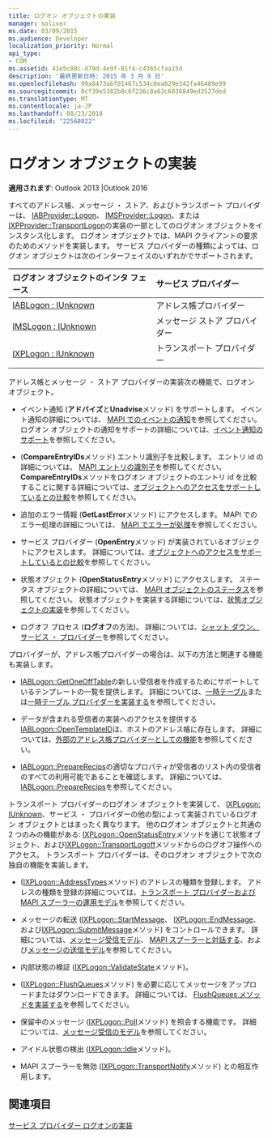 ```yaml
---
title: ログオン オブジェクトの実装
manager: soliver
ms.date: 03/09/2015
ms.audience: Developer
localization_priority: Normal
api_type:
- COM
ms.assetid: 41e5c88c-d79d-4e9f-81f4-c4365cfaa15d
description: '最終更新日時: 2015 年 3 月 9 日'
ms.openlocfilehash: 99a8473abf01467c534c0ea829e342fa46489e99
ms.sourcegitcommit: 0cf39e5382b8c6f236c8a63c6036849ed3527ded
ms.translationtype: MT
ms.contentlocale: ja-JP
ms.lasthandoff: 08/23/2018
ms.locfileid: "22568022"
---
```

# <a name="implementing-a-logon-object"></a>ログオン オブジェクトの実装

  
  
**適用されます**: Outlook 2013 |Outlook 2016 
  
すべてのアドレス帳、メッセージ ・ ストア、およびトランスポート プロバイダーは、 [IABProvider::Logon](iabprovider-logon.md)、 [IMSProvider::Logon](imsprovider-logon.md)、または[IXPProvider::TransportLogon](ixpprovider-transportlogon.md)の実装の一部としてのログオン オブジェクトをインスタンス化します。 ログオン オブジェクトでは、MAPI クライアントの要求のためのメソッドを実装します。 サービス プロバイダーの種類によっては、ログオン オブジェクトは次のインターフェイスのいずれかでサポートされます。 
  
|**ログオン オブジェクトのインタ フェース**|**サービス プロバイダー**|
|:-----|:-----|
|[IABLogon : IUnknown](iablogoniunknown.md) <br/> |アドレス帳プロバイダー  <br/> |
|[IMSLogon : IUnknown](imslogoniunknown.md) <br/> |メッセージ ストア プロバイダー  <br/> |
|[IXPLogon : IUnknown](ixplogoniunknown.md) <br/> |トランスポート プロバイダー  <br/> |
   
アドレス帳とメッセージ ・ ストア プロバイダーの実装次の機能で、ログオン オブジェクト。
  
- イベント通知 (**アドバイズ**と**Unadvise**メソッド) をサポートします。 イベント通知の詳細については、 [MAPI でのイベントの通知](event-notification-in-mapi.md)を参照してください。 ログオン オブジェクトの通知をサポートの詳細については、[イベント通知のサポート](supporting-event-notification.md)を参照してください。 
    
- (**CompareEntryIDs**メソッド) エントリ識別子を比較します。 エントリ id の詳細については、 [MAPI エントリの識別子](mapi-entry-identifiers.md)を参照してください。 **CompareEntryIDs**メソッドをログオン オブジェクトのエントリ id を比較することに関する詳細については、[オブジェクトへのアクセスをサポートしているとの比較](supporting-object-access-and-comparison.md)を参照してください。
    
- 追加のエラー情報 (**GetLastError**メソッド) にアクセスします。 MAPI でのエラー処理の詳細については、 [MAPI でエラーが処理](error-handling-in-mapi.md)を参照してください。 
    
- サービス プロバイダー (**OpenEntry**メソッド) が実装されているオブジェクトにアクセスします。 詳細については、[オブジェクトへのアクセスをサポートしているとの比較](supporting-object-access-and-comparison.md)を参照してください。
    
- 状態オブジェクト (**OpenStatusEntry**メソッド) にアクセスします。 ステータス オブジェクトの詳細については、 [MAPI オブジェクトのステータス](mapi-status-objects.md)を参照してください。 状態オブジェクトを実装する詳細については、[状態オブジェクトの実装](status-object-implementation.md)を参照してください。
    
- ログオフ プロセス (**ログオフ**の方法)。 詳細については、[シャット ダウン、サービス ・ プロバイダー](shutting-down-a-service-provider.md)を参照してください。
    
プロバイダーが、アドレス帳プロバイダーの場合は、以下の方法と関連する機能も実装します。
  
- [IABLogon::GetOneOffTable](iablogon-getoneofftable.md)の新しい受信者を作成するためにサポートしているテンプレートの一覧を提供します。 詳細については、[一時テーブル](one-off-tables.md)または[一時テーブル プロバイダーを実装する](implementing-a-provider-one-off-table.md)を参照してください。
    
- データが含まれる受信者の実装へのアクセスを提供する[IABLogon::OpenTemplateID](iablogon-opentemplateid.md)は、ホストのアドレス帳に存在します。 詳細については、[外部のアドレス帳プロバイダーとしての機能](acting-as-a-foreign-address-book-provider.md)を参照してください。 
    
- [IABLogon::PrepareRecips](iablogon-preparerecips.md)の適切なプロパティが受信者のリスト内の受信者のすべての利用可能であることを確認します。 詳細については、 [IABLogon::PrepareRecips](iablogon-preparerecips.md)を参照してください。 
    
トランスポート プロバイダーのログオン オブジェクトを実装して、 [IXPLogon: IUnknown](ixplogoniunknown.md)、サービス ・ プロバイダーの他の型によって実装されているログオン オブジェクトとはまったく異なります。 他のログオン オブジェクトと共通の 2 つのみの機能がある: [IXPLogon::OpenStatusEntry](ixplogon-openstatusentry.md)メソッドを通じて状態オブジェクト、および[IXPLogon::TransportLogoff](ixplogon-transportlogoff.md)メソッドからのログオフ操作へのアクセス。 トランスポート プロバイダーは、そのログオン オブジェクトで次の独自の機能を実装します。 
  
- ([IXPLogon::AddressTypes](ixplogon-addresstypes.md)メソッド) のアドレスの種類を登録します。 アドレスの種類を登録の詳細については、[トランスポート プロバイダーおよび MAPI スプーラーの運用モデル](transport-provider-and-mapi-spooler-operational-model.md)を参照してください。
    
- メッセージの転送 ([IXPLogon::StartMessage](ixplogon-startmessage.md)、 [IXPLogon::EndMessage](ixplogon-endmessage.md)、および[IXPLogon::SubmitMessage](ixplogon-submitmessage.md)メソッド) をコントロールできます。 詳細については、[メッセージ受信モデル](message-reception-model.md)、 [MAPI スプーラーと対話する](interacting-with-the-mapi-spooler.md)、および[メッセージの送信モデル](message-submission-model.md)を参照してください。
    
- 内部状態の検証 ([IXPLogon::ValidateState](ixplogon-validatestate.md)メソッド)。 
    
- ([IXPLogon::FlushQueues](ixplogon-flushqueues.md)メソッド) を必要に応じてメッセージをアップロードまたはダウンロードできます。 詳細については、 [FlushQueues メソッドを実装する](implementing-the-flushqueues-method.md)を参照してください。
    
- 保留中のメッセージ ([IXPLogon::Poll](ixplogon-poll.md)メソッド) を照会する機能です。 詳細については、[メッセージ受信のモデル](message-reception-model.md)を参照してください。
    
- アイドル状態の検出 ([IXPLogon::Idle](ixplogon-idle.md)メソッド)。 
    
- MAPI スプーラーを無効 ([IXPLogon::TransportNotify](ixplogon-transportnotify.md)メソッド) との相互作用します。 
    
## <a name="see-also"></a>関連項目



[サービス プロバイダー ログオンの実装](implementing-service-provider-logon.md)

